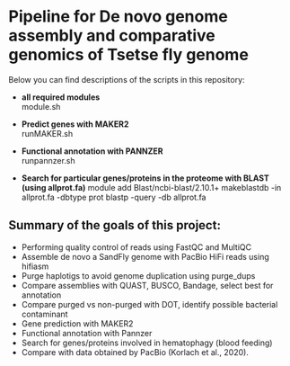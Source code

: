 # Pipeline for De novo genome assembly and comparative genomics of Tsetse fly genome

Below you can find descriptions of the scripts in this repository:

* **all required modules**              
module.sh

* **Predict genes with MAKER2**    
runMAKER.sh

* **Functional annotation with PANNZER**     
runpannzer.sh

* **Search for particular genes/proteins in the proteome with BLAST (using allprot.fa)**
module add Blast/ncbi-blast/2.10.1+
makeblastdb -in allprot.fa -dbtype prot
blastp -query <a protein file.fa> -db allprot.fa

        
## Summary of the goals of this project:
- Performing quality control of reads using FastQC and MultiQC  
- Assemble de novo a SandFly genome with PacBio HiFi reads using hifiasm
- Purge haplotigs to avoid genome duplication using purge_dups
- Compare assemblies with QUAST, BUSCO, Bandage, select best for annotation
- Compare purged vs non-purged with DOT, identify possible bacterial contaminant
- Gene prediction with MAKER2 
- Functional annotation with Pannzer
- Search for genes/proteins involved in hematophagy (blood feeding)
- Compare with data obtained by PacBio (Korlach et al., 2020).
